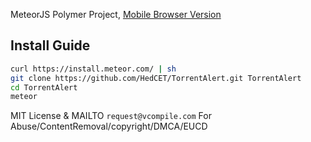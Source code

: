 MeteorJS Polymer Project, [Mobile Browser Version](http://do.vcompile.com:16000)

Install Guide
----------

```sh
curl https://install.meteor.com/ | sh
git clone https://github.com/HedCET/TorrentAlert.git TorrentAlert
cd TorrentAlert 
meteor
```

MIT License & MAILTO ```request@vcompile.com``` For Abuse/ContentRemoval/copyright/DMCA/EUCD
